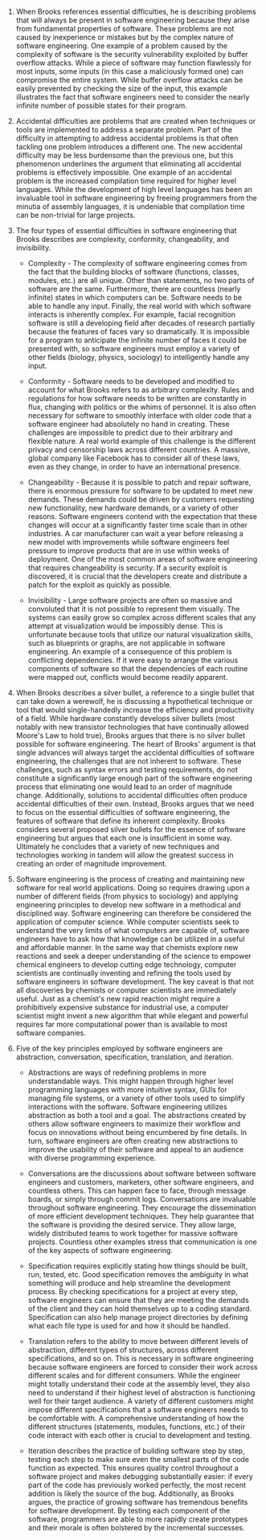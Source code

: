 1. When Brooks references essential difficulties, he is describing problems that will always be present in software engineering because they arise from fundamental properties of software. 
These problems are not caused by inexperience or mistakes but by the complex nature of software engineering.
One example of a problem caused by the complexity of software is the security vulnerability exploited by buffer overflow attacks.
While a piece of software may function flawlessly for most inputs, some inputs (in this case a maliciously formed one) can compromise the entire system.
While buffer overflow attacks can be easily prevented by checking the size of the input, this example illustrates the fact that software engineers need to consider the nearly infinite number of possible states for their program.


2. Accidental difficulties are problems that are created when techniques or tools are implemented to address a separate problem.
Part of the difficulty in attempting to address accidental problems is that often tackling one problem introduces a different one.
The new accidental difficulty may be less burdensome than the previous one, but this phenomenon underlines the argument that eliminating all accidental problems is effectively impossible.
One example of an accidental problem is the increased compilation time required for higher level languages.
While the development of high level languages has been an invaluable tool in software engineering by freeing programmers from the minutia of assembly languages, it is undeniable that compilation time can be non-trivial for large projects.


3. The four types of essential difficulties in software engineering that Brooks describes are complexity, conformity, changeability, and invisibility.

    * Complexity - The complexity of software engineering comes from the fact that the building blocks of software (functions, classes, modules, etc.) are all unique.
Other than statements, no two parts of software are the same.
Furthermore, there are countless (nearly infinite) states in which computers can be.
Software needs to be able to handle any input.
Finally, the real world with which software interacts is inherently complex.
For example, facial recognition software is still a developing field after decades of research partially because the features of faces vary so dramatically.
It is impossible for a program to anticipate the infinite number of faces it could be presented with, so software engineers must employ a variety of other fields (biology, physics, sociology) to intelligently handle any input.

    * Conformity - Software needs to be developed and modified to account for what Brooks refers to as arbitrary complexity. 
Rules and regulations for how software needs to be written are constantly in flux, changing with politics or the whims of personnel.
It is also often necessary for software to smoothly interface with older code that a software engineer had absolutely no hand in creating.
These challenges are impossible to predict due to their arbitrary and flexible nature.
A real world example of this challenge is the different privacy and censorship laws across different countries.
A massive, global company like Facebook has to consider all of these laws, even as they change, in order to have an international presence.

    * Changeability - Because it is possible to patch and repair software, there is enormous pressure for software to be updated to meet new demands.
These demands could be driven by customers requesting new functionality, new hardware demands, or a variety of other reasons.
Software engineers contend with the expectation that these changes will occur at a significantly faster time scale than in other industries.
A car manufacturer can wait a year before releasing a new model with improvements while software engineers feel pressure to improve products that are in use within weeks of deployment.
One of the most common areas of software engineering that requires changeability is security.
If a security exploit is discovered, it is crucial that the developers create and distribute a patch for the exploit as quickly as possible.

    * Invisibility - Large software projects are often so massive and convoluted that it is not possible to represent them visually.
The systems can easily grow so complex across different scales that any attempt at visualization would be impossibly dense.
This is unfortunate because tools that utilize our natural visualization skills, such as blueprints or graphs, are not applicable in software engineering.
An example of a consequence of this problem is conflicting dependencies.
If it were easy to arrange the various components of software so that the dependencies of each routine were mapped out, conflicts would become readily apparent.


4. When Brooks describes a silver bullet, a reference to a single bullet that can take down a werewolf, he is discussing a hypothetical technique or tool that would single-handedly increase the efficiency and productivity of a field.
While hardware constantly develops silver bullets (most notably with new transistor technologies that have continually allowed Moore's Law to hold true), Brooks argues that there is no silver bullet possible for software engineering.
The heart of Brooks' argument is that single advances will always target the accidental difficulties of software engineering, the challenges that are not inherent to software.
These challenges, such as syntax errors and testing requirements, do not constitute a significantly large enough part of the software engineering process that eliminating one would lead to an order of magnitude change.
Additionally, solutions to accidental difficulties often produce accidental difficulties of their own.
Instead, Brooks argues that we need to focus on the essential difficulties of software engineering, the features of software that define its inherent complexity.
Brooks considers several proposed silver bullets for the essence of software engineering but argues that each one is insufficient in some way.
Ultimately he concludes that a variety of new techniques and technologies working in tandem will allow the greatest success in creating an order of magnitude improvement.


5. Software engineering is the process of creating and maintaining new software for real world applications. 
Doing so requires drawing upon a number of different fields (from physics to sociology) and applying engineering principles to develop new software in a methodical and disciplined way.
Software engineering can therefore be considered the application of computer science.
While computer scientists seek to understand the very limits of what computers are capable of, software engineers have to ask how that knowledge can be utilized in a useful and affordable manner.
In the same way that chemists explore new reactions and seek a deeper understanding of the science to empower chemical engineers to develop cutting edge technology, computer scientists are continually inventing and refining the tools used by software engineers in software development.
The key caveat is that not all discoveries by chemists or computer scientists are immediately useful.
Just as a chemist's new rapid reaction might require a prohibitively expensive substance for industrial use, a computer scientist might invent a new algorithm that while elegant and powerful requires far more computational power than is available to most software companies.


6. Five of the key principles employed by software engineers are abstraction, conversation, specification, translation, and iteration.

    * Abstractions are ways of redefining problems in more understandable ways.
This might happen through higher level programming languages with more intuitive syntax, GUIs for managing file systems, or a variety of other tools used to simplify interactions with the software.
Software engineering utilizes abstraction as both a tool and a goal.
The abstractions created by others allow software engineers to maximize their workflow and focus on innovations without being encumbered by fine details.
In turn, software engineers are often creating new abstractions to improve the usability of their software and appeal to an audience with diverse programming experience.

    * Conversations are the discussions about software between software engineers and customers, marketers, other software engineers, and countless others.
This can happen face to face, through message boards, or simply through commit logs.
Conversations are invaluable throughout software engineering.
They encourage the dissemination of more efficient development techniques.
They help guarantee that the software is providing the desired service.
They allow large, widely distributed teams to work together for massive software projects.
Countless other examples stress that communication is one of the key aspects of software engineering.

    * Specification requires explicitly stating how things should be built, run, tested, etc.
Good specification removes the ambiguity in what something will produce and help streamline the development process.
By checking specifications for a project at every step, software engineers can ensure that they are meeting the demands of the client and they can hold themselves up to a coding standard.
Specification can also help manage project directories by defining what each file type is used for and how it should be handled.

    * Translation refers to the ability to move between different levels of abstraction, different types of structures, across different specifications, and so on.
This is necessary in software engineering because software engineers are forced to consider their work across different scales and for different consumers.
While the engineer might totally understand their code at the assembly level, they also need to understand if their highest level of abstraction is functioning well for their target audience.
A variety of different customers might impose different specifications that a software engineers needs to be comfortable with.
A comprehensive understanding of how the different structures (statements, modules, functions, etc.) of their code interact with each other is crucial to development and testing.

    * Iteration describes the practice of building software step by step, testing each step to make sure even the smallest parts of the code function as expected.
This ensures quality control throughout a software project and makes debugging substantially easier: if every part of the code has previously worked perfectly, the most recent addition is likely the source of the bug.
Additionally, as Brooks argues, the practice of growing software has tremendous benefits for software development.
By testing each component of the software, programmers are able to more rapidly create prototypes and their morale is often bolstered by the incremental successes.
